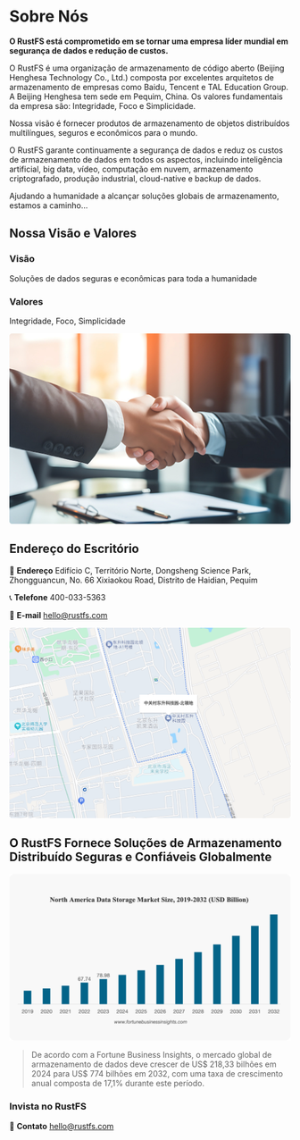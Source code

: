 # Sobre Nós

**O RustFS está comprometido em se tornar uma empresa líder mundial em segurança de dados e redução de custos.**

O RustFS é uma organização de armazenamento de código aberto (Beijing Henghesa Technology Co., Ltd.) composta por excelentes arquitetos de armazenamento de empresas como Baidu, Tencent e TAL Education Group. A Beijing Henghesa tem sede em Pequim, China. Os valores fundamentais da empresa são: Integridade, Foco e Simplicidade.

Nossa visão é fornecer produtos de armazenamento de objetos distribuídos multilíngues, seguros e econômicos para o mundo.

O RustFS garante continuamente a segurança de dados e reduz os custos de armazenamento de dados em todos os aspectos, incluindo inteligência artificial, big data, vídeo, computação em nuvem, armazenamento criptografado, produção industrial, cloud-native e backup de dados.

Ajudando a humanidade a alcançar soluções globais de armazenamento, estamos a caminho...

## Nossa Visão e Valores

### Visão

Soluções de dados seguras e econômicas para toda a humanidade

### Valores

Integridade, Foco, Simplicidade

![Visão e Valores](./images/vision-values.png)

## Endereço do Escritório

📍 **Endereço**
Edifício C, Território Norte, Dongsheng Science Park, Zhongguancun, No. 66 Xixiaokou Road, Distrito de Haidian, Pequim

📞 **Telefone**
400-033-5363

📧 **E-mail**
<hello@rustfs.com>

![Ambiente do Escritório](./images/office-location.png)

## O RustFS Fornece Soluções de Armazenamento Distribuído Seguras e Confiáveis Globalmente

![Crescimento do Mercado Global de Armazenamento de Dados](./images/market-growth.png)

> De acordo com a Fortune Business Insights, o mercado global de armazenamento de dados deve crescer de US$ 218,33 bilhões em 2024 para US$ 774 bilhões em 2032, com uma taxa de crescimento anual composta de 17,1% durante este período.

### Invista no RustFS

📧 **Contato**
<hello@rustfs.com>
